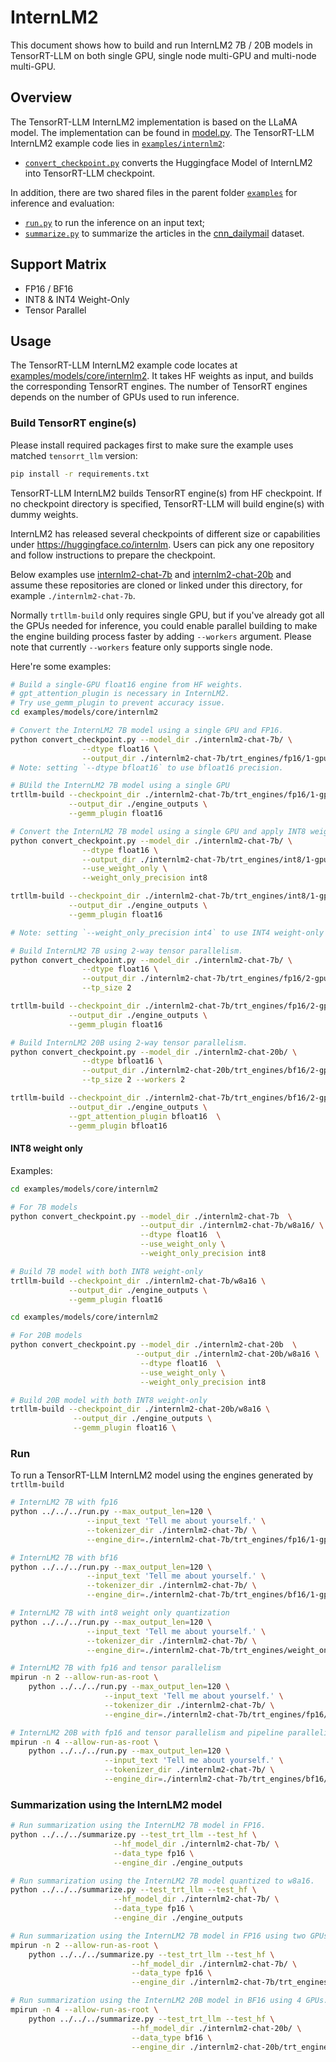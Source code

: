 # InternLM2

This document shows how to build and run InternLM2 7B / 20B models in TensorRT-LLM on both single GPU, single node multi-GPU and multi-node multi-GPU.

## Overview

The TensorRT-LLM InternLM2 implementation is based on the LLaMA model. The implementation can
be found in [model.py](../../../../tensorrt_llm/models/llama/model.py).
The TensorRT-LLM InternLM2 example code lies in [`examples/internlm2`](./):

* [`convert_checkpoint.py`](./convert_checkpoint.py) converts the Huggingface Model of InternLM2 into TensorRT-LLM checkpoint.


In addition, there are two shared files in the parent folder [`examples`](../../../) for inference and evaluation:

* [`run.py`](../../../run.py) to run the inference on an input text;
* [`summarize.py`](../../../summarize.py) to summarize the articles in the [cnn_dailymail](https://huggingface.co/datasets/cnn_dailymail) dataset.

## Support Matrix
  * FP16 / BF16
  * INT8 & INT4 Weight-Only
  * Tensor Parallel

## Usage

The TensorRT-LLM InternLM2 example code locates at [examples/models/core/internlm2](./). It takes HF weights as input, and builds the corresponding TensorRT engines. The number of TensorRT engines depends on the number of GPUs used to run inference.

### Build TensorRT engine(s)

Please install required packages first to make sure the example uses matched `tensorrt_llm` version:

```bash
pip install -r requirements.txt
```

TensorRT-LLM InternLM2 builds TensorRT engine(s) from HF checkpoint. If no checkpoint directory is specified, TensorRT-LLM will build engine(s) with dummy weights.

InternLM2 has released several checkpoints of different size or capabilities under https://huggingface.co/internlm. Users can pick any one repository and follow instructions to prepare the checkpoint.

Below examples use [internlm2-chat-7b](https://huggingface.co/internlm/internlm2-chat-7b) and [internlm2-chat-20b](https://huggingface.co/internlm/internlm2-chat-20b) and assume these repositories are cloned or linked under this directory, for example `./internlm2-chat-7b`.

Normally `trtllm-build` only requires single GPU, but if you've already got all the GPUs needed for inference, you could enable parallel building to make the engine building process faster by adding `--workers` argument. Please note that currently `--workers` feature only supports single node.

Here're some examples:

```bash
# Build a single-GPU float16 engine from HF weights.
# gpt_attention_plugin is necessary in InternLM2.
# Try use_gemm_plugin to prevent accuracy issue.
cd examples/models/core/internlm2

# Convert the InternLM2 7B model using a single GPU and FP16.
python convert_checkpoint.py --model_dir ./internlm2-chat-7b/ \
                --dtype float16 \
                --output_dir ./internlm2-chat-7b/trt_engines/fp16/1-gpu/
# Note: setting `--dtype bfloat16` to use bfloat16 precision.

# BUild the InternLM2 7B model using a single GPU
trtllm-build --checkpoint_dir ./internlm2-chat-7b/trt_engines/fp16/1-gpu/ \
             --output_dir ./engine_outputs \
             --gemm_plugin float16

# Convert the InternLM2 7B model using a single GPU and apply INT8 weight-only quantization..
python convert_checkpoint.py --model_dir ./internlm2-chat-7b/ \
                --dtype float16 \
                --output_dir ./internlm2-chat-7b/trt_engines/int8/1-gpu/ \
                --use_weight_only \
                --weight_only_precision int8

trtllm-build --checkpoint_dir ./internlm2-chat-7b/trt_engines/int8/1-gpu/ \
             --output_dir ./engine_outputs \
             --gemm_plugin float16

# Note: setting `--weight_only_precision int4` to use INT4 weight-only quantization

# Build InternLM2 7B using 2-way tensor parallelism.
python convert_checkpoint.py --model_dir ./internlm2-chat-7b/ \
                --dtype float16 \
                --output_dir ./internlm2-chat-7b/trt_engines/fp16/2-gpu/ \
                --tp_size 2

trtllm-build --checkpoint_dir ./internlm2-chat-7b/trt_engines/fp16/2-gpu/ \
             --output_dir ./engine_outputs \
             --gemm_plugin float16

# Build InternLM2 20B using 2-way tensor parallelism.
python convert_checkpoint.py --model_dir ./internlm2-chat-20b/ \
                --dtype bfloat16 \
                --output_dir ./internlm2-chat-20b/trt_engines/bf16/2-gpu/ \
                --tp_size 2 --workers 2

trtllm-build --checkpoint_dir ./internlm2-chat-7b/trt_engines/bf16/2-gpu/ \
             --output_dir ./engine_outputs \
             --gpt_attention_plugin bfloat16  \
             --gemm_plugin bfloat16
```

#### INT8 weight only

Examples:

```bash
cd examples/models/core/internlm2

# For 7B models
python convert_checkpoint.py --model_dir ./internlm2-chat-7b  \
                             --output_dir ./internlm2-chat-7b/w8a16/ \
                             --dtype float16  \
                             --use_weight_only \
                             --weight_only_precision int8

# Build 7B model with both INT8 weight-only
trtllm-build --checkpoint_dir ./internlm2-chat-7b/w8a16 \
             --output_dir ./engine_outputs \
             --gemm_plugin float16
```


```bash
cd examples/models/core/internlm2

# For 20B models
python convert_checkpoint.py --model_dir ./internlm2-chat-20b  \
                            --output_dir ./internlm2-chat-20b/w8a16 \
                             --dtype float16  \
                             --use_weight_only \
                             --weight_only_precision int8

# Build 20B model with both INT8 weight-only
trtllm-build --checkpoint_dir ./internlm2-chat-20b/w8a16 \
              --output_dir ./engine_outputs \
              --gemm_plugin float16 \
```

### Run

To run a TensorRT-LLM InternLM2 model using the engines generated by `trtllm-build`

```bash
# InternLM2 7B with fp16
python ../../../run.py --max_output_len=120 \
                 --input_text 'Tell me about yourself.' \
                 --tokenizer_dir ./internlm2-chat-7b/ \
                 --engine_dir=./internlm2-chat-7b/trt_engines/fp16/1-gpu/

# InternLM2 7B with bf16
python ../../../run.py --max_output_len=120 \
                 --input_text 'Tell me about yourself.' \
                 --tokenizer_dir ./internlm2-chat-7b/ \
                 --engine_dir=./internlm2-chat-7b/trt_engines/bf16/1-gpu/

# InternLM2 7B with int8 weight only quantization
python ../../../run.py --max_output_len=120 \
                 --input_text 'Tell me about yourself.' \
                 --tokenizer_dir ./internlm2-chat-7b/ \
                 --engine_dir=./internlm2-chat-7b/trt_engines/weight_only/1-gpu/

# InternLM2 7B with fp16 and tensor parallelism
mpirun -n 2 --allow-run-as-root \
    python ../../../run.py --max_output_len=120 \
                     --input_text 'Tell me about yourself.' \
                     --tokenizer_dir ./internlm2-chat-7b/ \
                     --engine_dir=./internlm2-chat-7b/trt_engines/fp16/2-gpu/

# InternLM2 20B with fp16 and tensor parallelism and pipeline parallelism
mpirun -n 4 --allow-run-as-root \
    python ../../../run.py --max_output_len=120 \
                     --input_text 'Tell me about yourself.' \
                     --tokenizer_dir ./internlm2-chat-7b/ \
                     --engine_dir=./internlm2-chat-7b/trt_engines/bf16/4-gpu/
```

### Summarization using the InternLM2 model

```bash
# Run summarization using the InternLM2 7B model in FP16.
python ../../../summarize.py --test_trt_llm --test_hf \
                       --hf_model_dir ./internlm2-chat-7b/ \
                       --data_type fp16 \
                       --engine_dir ./engine_outputs

# Run summarization using the InternLM2 7B model quantized to w8a16.
python ../../../summarize.py --test_trt_llm --test_hf \
                       --hf_model_dir ./internlm2-chat-7b/ \
                       --data_type fp16 \
                       --engine_dir ./engine_outputs

# Run summarization using the InternLM2 7B model in FP16 using two GPUs.
mpirun -n 2 --allow-run-as-root \
    python ../../../summarize.py --test_trt_llm --test_hf \
                           --hf_model_dir ./internlm2-chat-7b/ \
                           --data_type fp16 \
                           --engine_dir ./internlm2-chat-7b/trt_engines/fp16/2-gpu/

# Run summarization using the InternLM2 20B model in BF16 using 4 GPUs.
mpirun -n 4 --allow-run-as-root \
    python ../../../summarize.py --test_trt_llm --test_hf \
                           --hf_model_dir ./internlm2-chat-20b/ \
                           --data_type bf16 \
                           --engine_dir ./internlm2-chat-20b/trt_engines/bf16/4-gpu/
```

